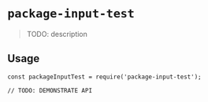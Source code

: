 # `package-input-test`

> TODO: description

## Usage

```
const packageInputTest = require('package-input-test');

// TODO: DEMONSTRATE API
```
